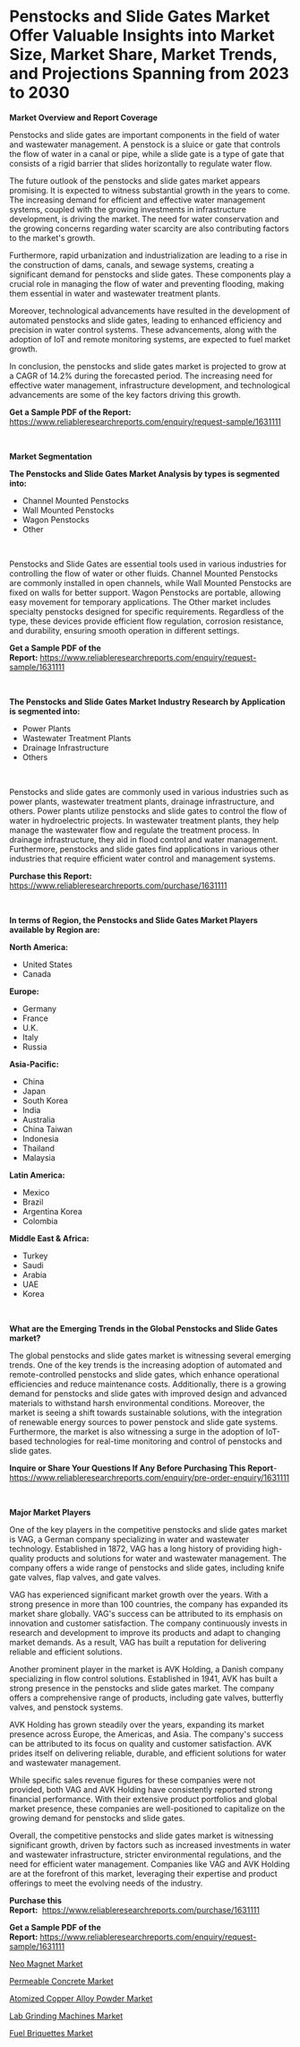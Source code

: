 <p><h1>Penstocks and Slide Gates Market Offer Valuable Insights into Market Size, Market Share, Market Trends, and Projections Spanning from 2023 to 2030</h1></p><p><strong>Market Overview and Report Coverage</strong></p>
<p><p>Penstocks and slide gates are important components in the field of water and wastewater management. A penstock is a sluice or gate that controls the flow of water in a canal or pipe, while a slide gate is a type of gate that consists of a rigid barrier that slides horizontally to regulate water flow.</p><p>The future outlook of the penstocks and slide gates market appears promising. It is expected to witness substantial growth in the years to come. The increasing demand for efficient and effective water management systems, coupled with the growing investments in infrastructure development, is driving the market. The need for water conservation and the growing concerns regarding water scarcity are also contributing factors to the market's growth.</p><p>Furthermore, rapid urbanization and industrialization are leading to a rise in the construction of dams, canals, and sewage systems, creating a significant demand for penstocks and slide gates. These components play a crucial role in managing the flow of water and preventing flooding, making them essential in water and wastewater treatment plants.</p><p>Moreover, technological advancements have resulted in the development of automated penstocks and slide gates, leading to enhanced efficiency and precision in water control systems. These advancements, along with the adoption of IoT and remote monitoring systems, are expected to fuel market growth.</p><p>In conclusion, the penstocks and slide gates market is projected to grow at a CAGR of 14.2% during the forecasted period. The increasing need for effective water management, infrastructure development, and technological advancements are some of the key factors driving this growth.</p></p>
<p><strong>Get a Sample PDF of the Report:</strong> <a href="https://www.reliableresearchreports.com/enquiry/request-sample/1631111">https://www.reliableresearchreports.com/enquiry/request-sample/1631111</a></p>
<p>&nbsp;</p>
<p><strong>Market Segmentation</strong></p>
<p><strong>The Penstocks and Slide Gates Market Analysis by types is segmented into:</strong></p>
<p><ul><li>Channel Mounted Penstocks</li><li>Wall Mounted Penstocks</li><li>Wagon Penstocks</li><li>Other</li></ul></p>
<p>&nbsp;</p>
<p><p>Penstocks and Slide Gates are essential tools used in various industries for controlling the flow of water or other fluids. Channel Mounted Penstocks are commonly installed in open channels, while Wall Mounted Penstocks are fixed on walls for better support. Wagon Penstocks are portable, allowing easy movement for temporary applications. The Other market includes specialty penstocks designed for specific requirements. Regardless of the type, these devices provide efficient flow regulation, corrosion resistance, and durability, ensuring smooth operation in different settings.</p></p>
<p><strong>Get a Sample PDF of the Report:</strong>&nbsp;<a href="https://www.reliableresearchreports.com/enquiry/request-sample/1631111">https://www.reliableresearchreports.com/enquiry/request-sample/1631111</a></p>
<p>&nbsp;</p>
<p><strong>The Penstocks and Slide Gates Market Industry Research by Application is segmented into:</strong></p>
<p><ul><li>Power Plants</li><li>Wastewater Treatment Plants</li><li>Drainage Infrastructure</li><li>Others</li></ul></p>
<p>&nbsp;</p>
<p><p>Penstocks and slide gates are commonly used in various industries such as power plants, wastewater treatment plants, drainage infrastructure, and others. Power plants utilize penstocks and slide gates to control the flow of water in hydroelectric projects. In wastewater treatment plants, they help manage the wastewater flow and regulate the treatment process. In drainage infrastructure, they aid in flood control and water management. Furthermore, penstocks and slide gates find applications in various other industries that require efficient water control and management systems.</p></p>
<p><strong>Purchase this Report:</strong>&nbsp; <a href="https://www.reliableresearchreports.com/purchase/1631111">https://www.reliableresearchreports.com/purchase/1631111</a></p>
<p>&nbsp;</p>
<p><strong>In terms of Region, the Penstocks and Slide Gates Market Players available by Region are:</strong></p>
<p>
    <p> <strong> North America: </strong>
        <ul>
            <li>United States</li>
            <li>Canada</li>
        </ul>
        </p> 
    <p> <strong> Europe: </strong>
        <ul>
            <li>Germany</li>
            <li>France</li>
            <li>U.K.</li>
            <li>Italy</li>
            <li>Russia</li>
        </ul>
        </p> 
    <p> <strong> Asia-Pacific: </strong>
        <ul>
            <li>China</li>
            <li>Japan</li>
            <li>South Korea</li>
            <li>India</li>
            <li>Australia</li>
            <li>China Taiwan</li>
            <li>Indonesia</li>
            <li>Thailand</li>
            <li>Malaysia</li>
        </ul>
        </p> 
    <p> <strong> Latin America: </strong>
        <ul>
            <li>Mexico</li>
            <li>Brazil</li>
            <li>Argentina Korea</li>
            <li>Colombia</li>
        </ul>
        </p> 
    <p> <strong> Middle East & Africa: </strong>
        <ul>
            <li>Turkey</li>
            <li>Saudi</li>
            <li>Arabia</li>
            <li>UAE</li>
            <li>Korea</li>
        </ul>
    </p>
    </p>
<p>&nbsp;</p>
<p><strong>What are the Emerging Trends in the Global Penstocks and Slide Gates market?</strong></p>
<p><p>The global penstocks and slide gates market is witnessing several emerging trends. One of the key trends is the increasing adoption of automated and remote-controlled penstocks and slide gates, which enhance operational efficiencies and reduce maintenance costs. Additionally, there is a growing demand for penstocks and slide gates with improved design and advanced materials to withstand harsh environmental conditions. Moreover, the market is seeing a shift towards sustainable solutions, with the integration of renewable energy sources to power penstock and slide gate systems. Furthermore, the market is also witnessing a surge in the adoption of IoT-based technologies for real-time monitoring and control of penstocks and slide gates.</p></p>
<p><strong>Inquire or Share Your Questions If Any Before Purchasing This Report</strong>- <a href="https://www.reliableresearchreports.com/enquiry/pre-order-enquiry/1631111">https://www.reliableresearchreports.com/enquiry/pre-order-enquiry/1631111</a></p>
<p>&nbsp;</p>
<p><strong>Major Market Players</strong></p>
<p><p>One of the key players in the competitive penstocks and slide gates market is VAG, a German company specializing in water and wastewater technology. Established in 1872, VAG has a long history of providing high-quality products and solutions for water and wastewater management. The company offers a wide range of penstocks and slide gates, including knife gate valves, flap valves, and gate valves.</p><p>VAG has experienced significant market growth over the years. With a strong presence in more than 100 countries, the company has expanded its market share globally. VAG's success can be attributed to its emphasis on innovation and customer satisfaction. The company continuously invests in research and development to improve its products and adapt to changing market demands. As a result, VAG has built a reputation for delivering reliable and efficient solutions.</p><p>Another prominent player in the market is AVK Holding, a Danish company specializing in flow control solutions. Established in 1941, AVK has built a strong presence in the penstocks and slide gates market. The company offers a comprehensive range of products, including gate valves, butterfly valves, and penstock systems.</p><p>AVK Holding has grown steadily over the years, expanding its market presence across Europe, the Americas, and Asia. The company's success can be attributed to its focus on quality and customer satisfaction. AVK prides itself on delivering reliable, durable, and efficient solutions for water and wastewater management.</p><p>While specific sales revenue figures for these companies were not provided, both VAG and AVK Holding have consistently reported strong financial performance. With their extensive product portfolios and global market presence, these companies are well-positioned to capitalize on the growing demand for penstocks and slide gates.</p><p>Overall, the competitive penstocks and slide gates market is witnessing significant growth, driven by factors such as increased investments in water and wastewater infrastructure, stricter environmental regulations, and the need for efficient water management. Companies like VAG and AVK Holding are at the forefront of this market, leveraging their expertise and product offerings to meet the evolving needs of the industry.</p></p>
<p><strong>Purchase this Report:</strong>&nbsp;&nbsp;<a href="https://www.reliableresearchreports.com/purchase/1631111">https://www.reliableresearchreports.com/purchase/1631111</a></p>
<p></p>
<p><strong>Get a Sample PDF of the Report:</strong>&nbsp;<a href="https://www.reliableresearchreports.com/enquiry/request-sample/1631111">https://www.reliableresearchreports.com/enquiry/request-sample/1631111</a></p>
<p><p><a href="https://medium.com/@malliefeest1955/decoding-neo-magnet-market-metrics-market-share-trends-and-growth-patterns-3bb30e1416dd">Neo Magnet Market</a></p><p><a href="https://medium.com/@roscoemayer1990/permeable-concrete-market-analysis-and-sze-forecasted-for-period-from-2023-to-2030-3b8004462ad2">Permeable Concrete Market</a></p><p><a href="https://github.com/rahu1506/Market-Research-Report-List-1/blob/main/atomized-copper-alloy-powder-market.md">Atomized Copper Alloy Powder Market</a></p><p><a href="https://github.com/aasishrp01/Market-Research-Report-List-1/blob/main/lab-grinding-machines-market.md">Lab Grinding Machines Market</a></p><p><a href="https://medium.com/@lloydgrimes52/fuel-briquettes-market-research-report-its-history-and-forecast-2023-to-2030-c09969a562fe">Fuel Briquettes Market</a></p></p>